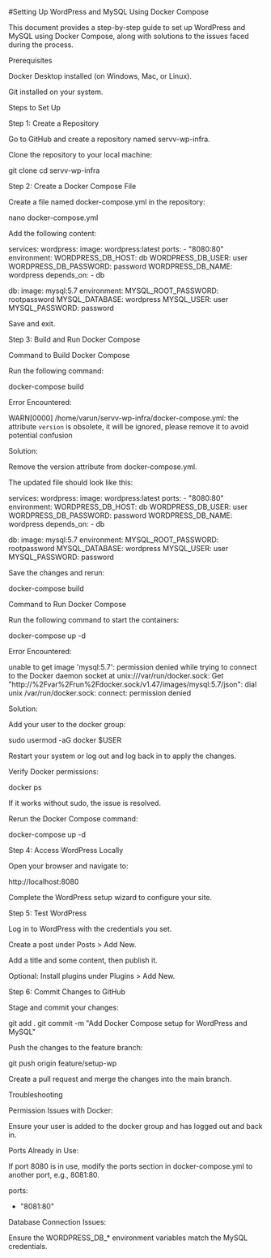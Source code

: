 #Setting Up WordPress and MySQL Using Docker Compose

This document provides a step-by-step guide to set up WordPress and MySQL using Docker Compose, along with solutions to the issues faced during the process.

Prerequisites

Docker Desktop installed (on Windows, Mac, or Linux).

Git installed on your system.

Steps to Set Up

Step 1: Create a Repository

Go to GitHub and create a repository named servv-wp-infra.

Clone the repository to your local machine:

git clone <repository-url>
cd servv-wp-infra

Step 2: Create a Docker Compose File

Create a file named docker-compose.yml in the repository:

nano docker-compose.yml

Add the following content:

services:
  wordpress:
    image: wordpress:latest
    ports:
      - "8080:80"
    environment:
      WORDPRESS_DB_HOST: db
      WORDPRESS_DB_USER: user
      WORDPRESS_DB_PASSWORD: password
      WORDPRESS_DB_NAME: wordpress
    depends_on:
      - db

  db:
    image: mysql:5.7
    environment:
      MYSQL_ROOT_PASSWORD: rootpassword
      MYSQL_DATABASE: wordpress
      MYSQL_USER: user
      MYSQL_PASSWORD: password

Save and exit.

Step 3: Build and Run Docker Compose

Command to Build Docker Compose

Run the following command:

docker-compose build

Error Encountered:

WARN[0000] /home/varun/servv-wp-infra/docker-compose.yml: the attribute `version` is obsolete, it will be ignored, please remove it to avoid potential confusion

Solution:

Remove the version attribute from docker-compose.yml.

The updated file should look like this:

services:
  wordpress:
    image: wordpress:latest
    ports:
      - "8080:80"
    environment:
      WORDPRESS_DB_HOST: db
      WORDPRESS_DB_USER: user
      WORDPRESS_DB_PASSWORD: password
      WORDPRESS_DB_NAME: wordpress
    depends_on:
      - db

  db:
    image: mysql:5.7
    environment:
      MYSQL_ROOT_PASSWORD: rootpassword
      MYSQL_DATABASE: wordpress
      MYSQL_USER: user
      MYSQL_PASSWORD: password

Save the changes and rerun:

docker-compose build

Command to Run Docker Compose

Run the following command to start the containers:

docker-compose up -d

Error Encountered:

unable to get image 'mysql:5.7': permission denied while trying to connect to the Docker daemon socket at unix:///var/run/docker.sock: Get "http://%2Fvar%2Frun%2Fdocker.sock/v1.47/images/mysql:5.7/json": dial unix /var/run/docker.sock: connect: permission denied

Solution:

Add your user to the docker group:

sudo usermod -aG docker $USER

Restart your system or log out and log back in to apply the changes.

Verify Docker permissions:

docker ps

If it works without sudo, the issue is resolved.

Rerun the Docker Compose command:

docker-compose up -d

Step 4: Access WordPress Locally

Open your browser and navigate to:

http://localhost:8080

Complete the WordPress setup wizard to configure your site.

Step 5: Test WordPress

Log in to WordPress with the credentials you set.

Create a post under Posts > Add New.

Add a title and some content, then publish it.

Optional: Install plugins under Plugins > Add New.

Step 6: Commit Changes to GitHub

Stage and commit your changes:

git add .
git commit -m "Add Docker Compose setup for WordPress and MySQL"

Push the changes to the feature branch:

git push origin feature/setup-wp

Create a pull request and merge the changes into the main branch.

Troubleshooting

Permission Issues with Docker:

Ensure your user is added to the docker group and has logged out and back in.

Ports Already in Use:

If port 8080 is in use, modify the ports section in docker-compose.yml to another port, e.g., 8081:80.

ports:
  - "8081:80"

Database Connection Issues:

Ensure the WORDPRESS_DB_* environment variables match the MySQL credentials.

